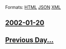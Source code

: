 
Formats: [HTML](2002/01/20/index.html)  [JSON](2002/01/20/index.json)  [XML](2002/01/20/index.xml)  

## [2002-01-20](/news/2002/01/20/index.md)

## [Previous Day...](/news/2002/01/19/index.md)

